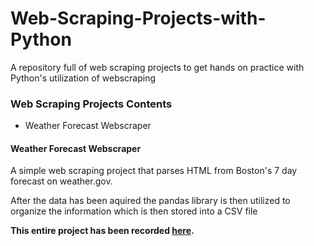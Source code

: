 # Web-Scraping-Projects-with-Python

A repository full of web scraping projects to get hands on practice with Python's utilization of webscraping


### Web Scraping Projects Contents

* Weather Forecast Webscraper

#### Weather Forecast Webscraper

A simple web scraping project that parses HTML from Boston's 7 day forecast on weather.gov.

After the data has been aquired the pandas library is then utilized to organize the information which is then stored into a CSV file

**This entire project has been recorded <a href="https://github.com/elianalopez/Web-Scraping-Projects-with-Python/tree/main/Weather-Forecast-Web-Scraper">here</a>.**
